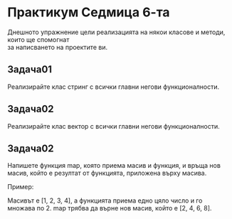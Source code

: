 # Практикум Седмица 6-та

<p>Днешното упражнение цели реализацията на някои класове и методи, които ще спомогнат<br>
за написването на проектите ви.<p>

## Задача01
Реализирайте клас стринг с всички главни негови функционалности.

## Задача02
Реализирайте клас вектор с всички главни негови функционалности.

## Задача02
Напишете функция map, която приема масив и функция, и връща нов масив, който е резултат от функцията, приложена върху масива.

Пример:

Масивът е [1, 2, 3, 4], a функцията приема едно цяло число и го множава по 2. map трябва да върне нов масив, който е [2, 4, 6, 8].

